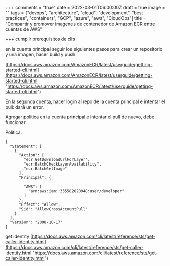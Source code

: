 +++
comments = "true"
date = 2022-03-01T06:00:00Z
draft = true
image = ""
tags = ["devops", "architecture", "cloud", "development", "best practices", "containers", "GCP", "azure", "aws", "CloudOps"]
title = "Compartir y promover imagenes de contenedor de Amazon ECR entre cuentas de AWS"

+++
cumplir prerequisitos de clis

en la cuenta principal seguir los siguientes pasos para crear un repositorio y una imagen, hacer build y push

[https://docs.aws.amazon.com/AmazonECR/latest/userguide/getting-started-cli.html](https://docs.aws.amazon.com/AmazonECR/latest/userguide/getting-started-cli.html "https://docs.aws.amazon.com/AmazonECR/latest/userguide/getting-started-cli.html")

En la segunda cuenta, hacer login al repo de la cuenta principal e intentar el pull: dará un error.

Agregar politica en la cuenta principal e intentar el pull de nuevo, debe funcionar.

Politica:

    {
      "Statement": [
        {
          "Action": [
            "ecr:GetDownloadUrlForLayer",
            "ecr:BatchCheckLayerAvailability",
            "ecr:BatchGetImage"
          ],
          "Principal": {
    
            "AWS": [
              "arn:aws:iam::335582020948:user/developer"
            ]
          },
          "Effect": "Allow",
          "Sid": "AllowCrossAccountPull"
        }
      ],
      "Version": "2008-10-17"
    }

get identity [https://docs.aws.amazon.com/cli/latest/reference/sts/get-caller-identity.html](https://docs.aws.amazon.com/cli/latest/reference/sts/get-caller-identity.html "https://docs.aws.amazon.com/cli/latest/reference/sts/get-caller-identity.html")